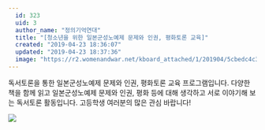 ```yaml
---
  id: 323
  uid: 3
  author_name: "정의기억연대"
  title: "[청소년을 위한 일본군성노예제 문제와 인권, 평화토론 교육]"
  created: "2019-04-23 18:36:07"
  updated: "2019-04-23 18:37:36"
  image: "https://r2.womenandwar.net/kboard_attached/1/201904/5cbedc4c3aa687661364.jpg"
---
```

독서토론을 통한 일본군성노예제 문제와 인권, 평화토론 교육 프로그램입니다. 
다양한 책을 함께 읽고 일본군성노예제 문제와 인권, 평화 등에 대해 생각하고 
서로 이야기해 보는 독서토론 활동입니다. 
고등학생 여러분의 많은 관심 바랍니다!

 ![](https://r2.womenandwar.net/kboard_attached/1/201904/5cbedc4c3aa687661364.jpg)